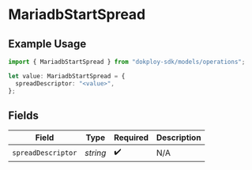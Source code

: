 # MariadbStartSpread

## Example Usage

```typescript
import { MariadbStartSpread } from "dokploy-sdk/models/operations";

let value: MariadbStartSpread = {
  spreadDescriptor: "<value>",
};
```

## Fields

| Field              | Type               | Required           | Description        |
| ------------------ | ------------------ | ------------------ | ------------------ |
| `spreadDescriptor` | *string*           | :heavy_check_mark: | N/A                |